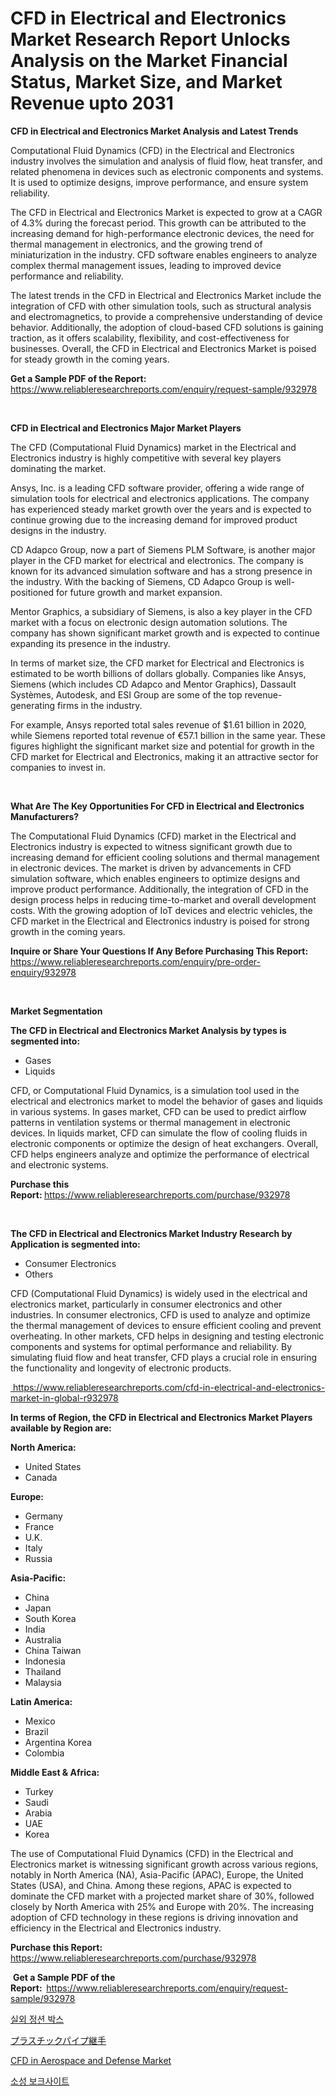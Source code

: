 <p><h1>CFD in Electrical and Electronics Market Research Report Unlocks Analysis on the Market Financial Status, Market Size, and Market Revenue upto 2031</h1></p><p><strong>CFD in Electrical and Electronics Market Analysis and Latest Trends</strong></p>
<p><p>Computational Fluid Dynamics (CFD) in the Electrical and Electronics industry involves the simulation and analysis of fluid flow, heat transfer, and related phenomena in devices such as electronic components and systems. It is used to optimize designs, improve performance, and ensure system reliability.</p><p>The CFD in Electrical and Electronics Market is expected to grow at a CAGR of 4.3% during the forecast period. This growth can be attributed to the increasing demand for high-performance electronic devices, the need for thermal management in electronics, and the growing trend of miniaturization in the industry. CFD software enables engineers to analyze complex thermal management issues, leading to improved device performance and reliability.</p><p>The latest trends in the CFD in Electrical and Electronics Market include the integration of CFD with other simulation tools, such as structural analysis and electromagnetics, to provide a comprehensive understanding of device behavior. Additionally, the adoption of cloud-based CFD solutions is gaining traction, as it offers scalability, flexibility, and cost-effectiveness for businesses. Overall, the CFD in Electrical and Electronics Market is poised for steady growth in the coming years.</p></p>
<p><strong>Get a Sample PDF of the Report:&nbsp;</strong> <a href="https://www.reliableresearchreports.com/enquiry/request-sample/932978">https://www.reliableresearchreports.com/enquiry/request-sample/932978</a></p>
<p>&nbsp;</p>
<p><strong>CFD in Electrical and Electronics Major Market Players</strong></p>
<p><p>The CFD (Computational Fluid Dynamics) market in the Electrical and Electronics industry is highly competitive with several key players dominating the market. </p><p>Ansys, Inc. is a leading CFD software provider, offering a wide range of simulation tools for electrical and electronics applications. The company has experienced steady market growth over the years and is expected to continue growing due to the increasing demand for improved product designs in the industry.</p><p>CD Adapco Group, now a part of Siemens PLM Software, is another major player in the CFD market for electrical and electronics. The company is known for its advanced simulation software and has a strong presence in the industry. With the backing of Siemens, CD Adapco Group is well-positioned for future growth and market expansion.</p><p>Mentor Graphics, a subsidiary of Siemens, is also a key player in the CFD market with a focus on electronic design automation solutions. The company has shown significant market growth and is expected to continue expanding its presence in the industry.</p><p>In terms of market size, the CFD market for Electrical and Electronics is estimated to be worth billions of dollars globally. Companies like Ansys, Siemens (which includes CD Adapco and Mentor Graphics), Dassault Systèmes, Autodesk, and ESI Group are some of the top revenue-generating firms in the industry.</p><p>For example, Ansys reported total sales revenue of $1.61 billion in 2020, while Siemens reported total revenue of €57.1 billion in the same year. These figures highlight the significant market size and potential for growth in the CFD market for Electrical and Electronics, making it an attractive sector for companies to invest in.</p></p>
<p>&nbsp;</p>
<p><strong>What Are The Key Opportunities For CFD in Electrical and Electronics Manufacturers?</strong></p>
<p><p>The Computational Fluid Dynamics (CFD) market in the Electrical and Electronics industry is expected to witness significant growth due to increasing demand for efficient cooling solutions and thermal management in electronic devices. The market is driven by advancements in CFD simulation software, which enables engineers to optimize designs and improve product performance. Additionally, the integration of CFD in the design process helps in reducing time-to-market and overall development costs. With the growing adoption of IoT devices and electric vehicles, the CFD market in the Electrical and Electronics industry is poised for strong growth in the coming years.</p></p>
<p><strong>Inquire or Share Your Questions If Any Before Purchasing This Report:</strong> <a href="https://www.reliableresearchreports.com/enquiry/pre-order-enquiry/932978">https://www.reliableresearchreports.com/enquiry/pre-order-enquiry/932978</a></p>
<p>&nbsp;</p>
<p><strong>Market Segmentation</strong></p>
<p><strong>The CFD in Electrical and Electronics Market Analysis by types is segmented into:</strong></p>
<p><ul><li>Gases</li><li>Liquids</li></ul></p>
<p><p>CFD, or Computational Fluid Dynamics, is a simulation tool used in the electrical and electronics market to model the behavior of gases and liquids in various systems. In gases market, CFD can be used to predict airflow patterns in ventilation systems or thermal management in electronic devices. In liquids market, CFD can simulate the flow of cooling fluids in electronic components or optimize the design of heat exchangers. Overall, CFD helps engineers analyze and optimize the performance of electrical and electronic systems.</p></p>
<p><strong>Purchase this Report:&nbsp;</strong><a href="https://www.reliableresearchreports.com/purchase/932978">https://www.reliableresearchreports.com/purchase/932978</a></p>
<p>&nbsp;</p>
<p><strong>The CFD in Electrical and Electronics Market Industry Research by Application is segmented into:</strong></p>
<p><ul><li>Consumer Electronics</li><li>Others</li></ul></p>
<p><p>CFD (Computational Fluid Dynamics) is widely used in the electrical and electronics market, particularly in consumer electronics and other industries. In consumer electronics, CFD is used to analyze and optimize the thermal management of devices to ensure efficient cooling and prevent overheating. In other markets, CFD helps in designing and testing electronic components and systems for optimal performance and reliability. By simulating fluid flow and heat transfer, CFD plays a crucial role in ensuring the functionality and longevity of electronic products.</p></p>
<p><a href="https://www.reliableresearchreports.com/cfd-in-electrical-and-electronics-market-in-global-r932978">&nbsp;https://www.reliableresearchreports.com/cfd-in-electrical-and-electronics-market-in-global-r932978</a></p>
<p><strong>In terms of Region, the CFD in Electrical and Electronics Market Players available by Region are:</strong></p>
<p>
    <p> <strong> North America: </strong>
        <ul>
            <li>United States</li>
            <li>Canada</li>
        </ul>
        </p> 
    <p> <strong> Europe: </strong>
        <ul>
            <li>Germany</li>
            <li>France</li>
            <li>U.K.</li>
            <li>Italy</li>
            <li>Russia</li>
        </ul>
        </p> 
    <p> <strong> Asia-Pacific: </strong>
        <ul>
            <li>China</li>
            <li>Japan</li>
            <li>South Korea</li>
            <li>India</li>
            <li>Australia</li>
            <li>China Taiwan</li>
            <li>Indonesia</li>
            <li>Thailand</li>
            <li>Malaysia</li>
        </ul>
        </p> 
    <p> <strong> Latin America: </strong>
        <ul>
            <li>Mexico</li>
            <li>Brazil</li>
            <li>Argentina Korea</li>
            <li>Colombia</li>
        </ul>
        </p> 
    <p> <strong> Middle East & Africa: </strong>
        <ul>
            <li>Turkey</li>
            <li>Saudi</li>
            <li>Arabia</li>
            <li>UAE</li>
            <li>Korea</li>
        </ul>
    </p>
    </p>
<p><p>The use of Computational Fluid Dynamics (CFD) in the Electrical and Electronics market is witnessing significant growth across various regions, notably in North America (NA), Asia-Pacific (APAC), Europe, the United States (USA), and China. Among these regions, APAC is expected to dominate the CFD market with a projected market share of 30%, followed closely by North America with 25% and Europe with 20%. The increasing adoption of CFD technology in these regions is driving innovation and efficiency in the Electrical and Electronics industry.</p></p>
<p><strong>Purchase this Report: </strong><a href="https://www.reliableresearchreports.com/purchase/932978">https://www.reliableresearchreports.com/purchase/932978</a></p>
<p>&nbsp;<strong>Get a Sample PDF of the Report:&nbsp;&nbsp;</strong><a href="https://www.reliableresearchreports.com/enquiry/request-sample/932978">https://www.reliableresearchreports.com/enquiry/request-sample/932978</a></p>
<p><strong></strong></p>
<p><p><a href="https://github.com/vdhdwjyp90142/Market-Research-Report-List-2/blob/main/852819277464.md">실외 정션 박스</a></p><p><a href="https://medium.com/@dixiegrimes2023/%E3%83%97%E3%83%A9%E3%82%B9%E3%83%81%E3%83%83%E3%82%AF%E3%83%91%E3%82%A4%E3%83%97%E7%B6%99%E6%89%8B%E5%B8%82%E5%A0%B4%E3%81%AE%E8%A6%8F%E6%A8%A1-cagr-%E3%83%88%E3%83%AC%E3%83%B3%E3%83%89-2024-2030-15a60fb66634">プラスチックパイプ継手</a></p><p><a href="https://github.com/lbird53714/Market-Research-Report-List-4/blob/main/cfd-in-aerospace-and-defense-market.md">CFD in Aerospace and Defense Market</a></p><p><a href="https://medium.com/@kylevasquez266/%EC%B9%BC%EC%8A%A8%EB%93%9C-%EB%B3%B4%EC%84%9D%EC%84%9D%EC%9C%A0-%EC%8B%9C%EC%9E%A5-2031%EB%85%84%EA%B9%8C%EC%A7%80%EC%9D%98-%ED%8A%B8%EB%A0%8C%EB%93%9C-%EC%98%88%EC%B8%A1-%EB%B0%8F-%EA%B2%BD%EC%9F%81-%EB%B6%84%EC%84%9D-4e05bbea1af8">소성 보크사이트</a></p></p>